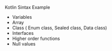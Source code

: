 Kotlin Sintax Example

* Variables
* Array
* Class ( Enum class, Sealed class, Data class)
* Interfaces
* Higher order functions
* Null values
